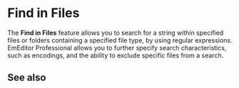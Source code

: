 # Find in Files

The **Find in Files** feature allows you to search for a string within
specified files or folders containing a specified file type, by using regular
expressions. EmEditor Professional allows you to further specify search
characteristics, such as encodings, and the ability to exclude specific files
from a search.

## See also